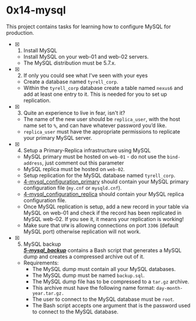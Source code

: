 # 0x14-mysql
This project contains tasks for learning how to configure MySQL for production.


+ [x] 1. Install MySQL<br/>
  + Install MySQL on your web-01 and web-02 servers.
  + The MySQL distribution must be 5.7.x.

+ [x] 2. If only you could see what I've seen with your eyes<br/>
  + Create a database named `tyrell_corp`.
  + Within the `tyrell_corp` database create a table named `nexus6` and add at least one entry to it. This is needed for you to set up replication.

+ [x] 3. Quite an experience to live in fear, isn't it?<br/>
  + The name of the new user should be `replica_user`, with the host name set to `%`, and can have whatever password you’d like.
  + `replica_user` must have the appropriate permissions to replicate your primary MySQL server.

+ [x] 4. Setup a Primary-Replica infrastructure using MySQL<br/>
  + MySQL primary must be hosted on `web-01` - do not use the `bind-address`, just comment out this parameter
  + MySQL replica must be hosted on `web-02`.
  + Setup replication for the MySQL database named `tyrell_corp`.
  + [4-mysql_configuration_primary](4-mysql_configuration_primary) should contain your MySQL primary configuration file (`my.cnf` or `mysqld.cnf`).
  + [4-mysql_configuration_replica](4-mysql_configuration_replica) should contain your MySQL replica configuration file.
  + Once MySQL replication is setup, add a new record in your table via MySQL on web-01 and check if the record has been replicated in MySQL web-02. If you see it, it means your replication is working!
  + Make sure that `UFW` is allowing connections on port `3306` (default MySQL port) otherwise replication will not work.

+ [x] 5. MySQL backup<br/>_**[5-mysql_backup](5-mysql_backup)**_ contains a Bash script that generates a MySQL dump and creates a compressed archive out of it.
  + Requirements:
    + The MySQL dump must contain all your MySQL databases.
    + The MySQL dump must be named `backup.sql`.
    + The MySQL dump file has to be compressed to a `tar.gz` archive.
    + This archive must have the following name format: `day-month-year.tar.gz.`
    + The user to connect to the MySQL database must be `root`.
    + The Bash script accepts one argument that is the password used to connect to the MySQL database.